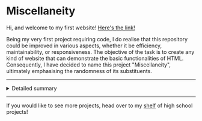 # Miscellaneity
Hi, and welcome to my first website! [Here's the link!](https://valensce.github.io/Miscellaneity/)

Being my very first project requiring code, I do realise that this repository could be improved in various aspects, whether it be efficiency, maintainability, or responsiveness. The objective of the task is to create any kind of website that can demonstrate the basic functionalities of HTML. Consequently, I have decided to name this project "Miscellaneity", ultimately emphasising the randomness of its substituents.
<hr>
<details><summary>Detailed summary</summary>
The following summaries briefly outline the content of the pages you'll find:

Index.html - This is the home page of my website, and it has boxed and hyperlinked images that take you to the destination described right below them. When you hover your pointer over the box, it changes colour - from light grey to black. This is my own unique design for a stylish homepage, where the links and titles are always in the navigation bar at the top. ༼ つ ◕_◕ ༽つ

News.html - This is where I included a snapshot of one of my English assignments from last year, talking about Australia's constitution. It is the first link on the navigation bar, where it will turn lilac when you hover your mouse over "News". Not only does this page have a series of paragraphs, but also images that are well-positioned into the center and a copyright line at the end, written in the small font. All text I've written visible on my webpages have been styled in customised fonts to make it readable and classier. (≧∀≦)ゞ

Do_aliens_exist.html - This page is one of my first pages I created, because I began with the idea of investigating extra-terrestrial life existence. It has a highly engaging design that will surely capture any reader's attention, from its striking images, fancy fonts, use of columns, and awesome design. (≧∇≦)ﾉ

Whats_the_HST.html - This page is a snapshot of my Space assignment for Science last year on the Hubble Space Telescope. It's a fascinating piece of technology that explores the universe and beyond. It suits well into my space theme and links to the alien page. Some highlights of this page are: The floating images on the left and right, the padding used to beautifully space out the images, and once again, the work itself. Everything on that page is written by me, meaning nothing has been copied and pasted from the internet. This has been proven by Turnitin last year, where it held a 0% similarity report. STUNNING! ( •̀ ω •́ )✧

Calculus.html - This is my first page to include some of my most unique problem-solving techniques applied into differential calculus and integration. It comprises a brief overview of how I started my journey in mathematics, and then a series of examples of my work over the course of five weeks. There is no need to reference anything, because all the solutions provided are handwritten and solved by me in OneNote. Have fun with this page!

About_the_author.html - This is an introduction of me and my pet golden retriever Prado. After that section, there is a gallery of photos. I hope you have as much fun and anticipation on this page as you do on my other pages! ㄟ(≧◇≦)ㄏ
</details>
<hr>
If you would like to see more projects, head over to my <a href="https://github.com/Valensce/HighSchoolProjects">shelf</a> of high school projects!


